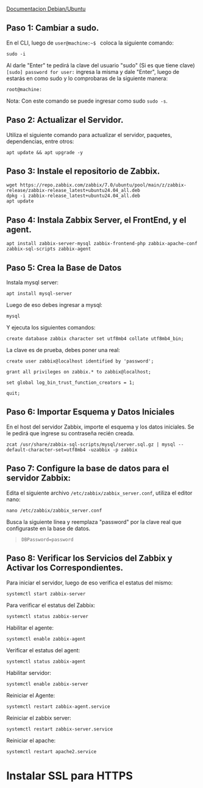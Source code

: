 [Documentacion Debian/Ubuntu](https://www.zabbix.com/documentation/current/es/manual/installation/upgrade/packages/debian_ubuntu)
## Paso 1: Cambiar a sudo.

En el CLI, luego de `user@machine:~$ ` coloca la siguiente comando:
```
sudo -i
```

Al darle "Enter" te pedirá la clave del usuario "sudo" (Si es que tiene clave) `[sudo] password for user:` ingresa la misma y dale "Enter", luego de estarás en como sudo y lo comprobaras de la siguiente manera:
```
root@machine:
```

Nota: Con este comando se puede ingresar como sudo `sudo -s`.
## Paso 2: Actualizar el Servidor.

Utiliza el siguiente comando para actualizar el servidor, paquetes, dependencias, entre otros:
```
apt update && apt upgrade -y
```
## Paso 3: Instale el repositorio de Zabbix.

 ```
wget https://repo.zabbix.com/zabbix/7.0/ubuntu/pool/main/z/zabbix-release/zabbix-release_latest+ubuntu24.04_all.deb
dpkg -i zabbix-release_latest+ubuntu24.04_all.deb
apt update
```
## Paso 4: Instala Zabbix Server, el FrontEnd, y el agent.

```
apt install zabbix-server-mysql zabbix-frontend-php zabbix-apache-conf zabbix-sql-scripts zabbix-agent
```
## Paso 5: Crea la Base de Datos

Instala mysql server:
```
apt install mysql-server
```

Luego de eso debes ingresar a mysql:
```
mysql
```

Y ejecuta los siguientes comandos:
```
create database zabbix character set utf8mb4 collate utf8mb4_bin;
```

 La clave es de prueba, debes poner una real:
```
create user zabbix@localhost identified by 'password';
```

```
grant all privileges on zabbix.* to zabbix@localhost;
```

```
set global log_bin_trust_function_creators = 1;
```

```
quit;
```
## Paso 6: Importar Esquema y Datos Iniciales

En el host del servidor Zabbix, importe el esquema y los datos iniciales. Se le pedirá que ingrese su contraseña recién creada.
```
zcat /usr/share/zabbix-sql-scripts/mysql/server.sql.gz | mysql --default-character-set=utf8mb4 -uzabbix -p zabbix
```
## Paso 7: Configure la base de datos para el servidor Zabbix:

Edita el siguiente archivo `/etc/zabbix/zabbix_server.conf`, utiliza el editor nano:
```
nano /etc/zabbix/zabbix_server.conf
```

Busca la siguiente línea y reemplaza "password" por la clave real que configuraste en la base de datos.
> `DBPassword=password`
## Paso 8: Verificar los Servicios del Zabbix y Activar los Correspondientes.

Para iniciar el servidor, luego de eso verifica el estatus del mismo:
```
systemctl start zabbix-server
```

Para verificar el estatus del Zabbix:
```
systemctl status zabbix-server
```

Habilitar el agente:
```
systemctl enable zabbix-agent
```

Verificar el estatus del agent:
```
systemctl status zabbix-agent
```

Habilitar servidor:
```
systemctl enable zabbix-server
```

Reiniciar el Agente:
```
systemctl restart zabbix-agent.service
```

Reiniciar el zabbix server:
```
systemctl restart zabbix-server.service
```

Reiniciar el apache:
```
systemctl restart apache2.service
```

# Instalar SSL para HTTPS